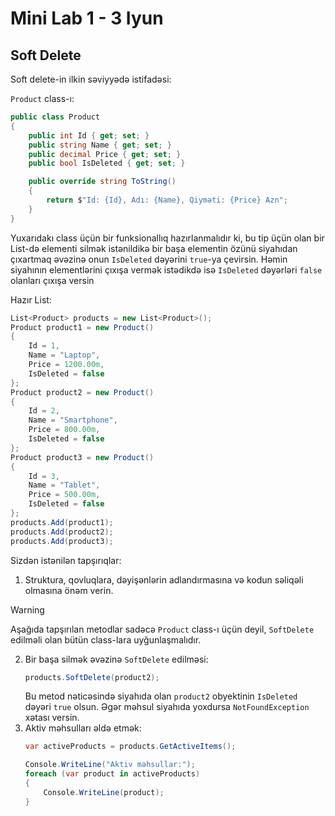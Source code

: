 # Mini Lab 1 - 3 Iyun
## Soft Delete
Soft delete-in ilkin səviyyədə istifadəsi:

`Product` class-ı:
```cs
public class Product
{
    public int Id { get; set; }
    public string Name { get; set; }
    public decimal Price { get; set; }
    public bool IsDeleted { get; set; }

    public override string ToString()
    {
        return $"Id: {Id}, Adı: {Name}, Qiyməti: {Price} Azn";
    }
}
```
Yuxarıdakı class üçün bir funksionallıq hazırlanmalıdır ki, bu tip üçün olan bir List-də elementi silmək istənildikə bir başa elementin özünü siyahıdan çıxartmaq əvəzinə onun `IsDeleted` dəyərini `true`-ya çevirsin.
Həmin siyahının elementlərini çıxışa vermək istədikdə isə `IsDeleted` dəyərləri `false` olanları çıxışa versin

Hazır List:
```cs
List<Product> products = new List<Product>();
Product product1 = new Product()
{
    Id = 1,
    Name = "Laptop",
    Price = 1200.00m,
    IsDeleted = false
};
Product product2 = new Product()
{
    Id = 2,
    Name = "Smartphone",
    Price = 800.00m,
    IsDeleted = false
};
Product product3 = new Product()
{
    Id = 3,
    Name = "Tablet",
    Price = 500.00m,
    IsDeleted = false
};
products.Add(product1);
products.Add(product2);
products.Add(product3);
```

Sizdən istənilən tapşırıqlar:
1. Struktura, qovluqlara, dəyişənlərin adlandırmasına və kodun səliqəli olmasına önəm verin.

> [!WARNING]
> Aşağıda tapşırılan metodlar sadəcə `Product` class-ı üçün deyil, `SoftDelete` edilməli olan bütün class-lara uyğunlaşmalıdır.

2. Bir başa silmək əvəzinə `SoftDelete` edilməsi:
    ```cs
    products.SoftDelete(product2);
    ```
    Bu metod nəticəsində siyahıda olan `product2` obyektinin `IsDeleted` dəyəri `true` olsun. Əgər məhsul siyahıda yoxdursa `NotFoundException` xətası versin.
3. Aktiv məhsulları əldə etmək:
    ```cs
    var activeProducts = products.GetActiveItems();

    Console.WriteLine("Aktiv məhsullar:");
    foreach (var product in activeProducts)
    {
        Console.WriteLine(product);
    }
    ```